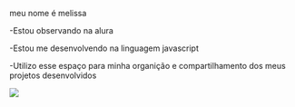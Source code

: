 meu nome é melissa

-Estou observando na alura 

-Estou me desenvolvendo na linguagem javascript

-Utilizo esse espaço para minha organição e compartilhamento dos meus projetos
desenvolvidos

![](https://media1.tenor.com/m/A9ZBVS2qxc8AAAAC/good-morning-images.gif)

